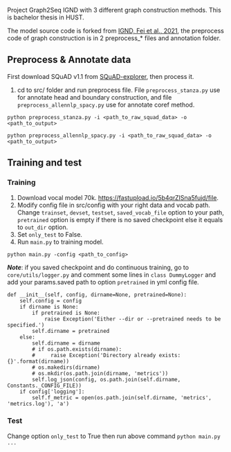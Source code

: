 Project Graph2Seq IGND with 3 different graph construction methods. This is bachelor thesis in HUST.

The model source code is forked from [IGND, Fei et al., 2021](https://github.com/sion-zcfei/ignd), the preprocess code of graph construction is in 2 preprocess_* files and annotation folder.

## Preprocess & Annotate data
First download SQuAD v1.1 from [SQuAD-explorer](https://github.com/rajpurkar/SQuAD-explorer), then process it.
1. cd to src/ folder and run preprocess file. File `preprocess_stanza.py` use for annotate head and boundary construction, and file `preprocess_allennlp_spacy.py` use for annotate coref method.
```
python preprocess_stanza.py -i <path_to_raw_squad_data> -o <path_to_output>
```
```
python preprocess_allennlp_spacy.py -i <path_to_raw_squad_data> -o <path_to_output>
```



## Training and test
### Training
1. Download vocal model 70k. https://fastupload.io/5b4qrZISna5fujd/file.
2. Modify config file in src/config with your right data and vocab path. Change `trainset`, `devset`, `testset`, `saved_vocab_file` option to your path, `pretrained` option is empty if there is no saved checkpoint else it equals to `out_dir` option.
3. Set `only_test` to False.
4. Run `main.py` to training model.
```
python main.py -config <path_to_config>
```

***Note***: if you saved checkpoint and do continuous training, go to `core/utils/logger.py` and comment some lines in `class DummyLogger` and add your params.saved path to option `pretrained` in yml config file.
```
def __init__(self, config, dirname=None, pretrained=None):
    self.config = config
    if dirname is None:
        if pretrained is None:
            raise Exception('Either --dir or --pretrained needs to be specified.')
        self.dirname = pretrained
    else:
        self.dirname = dirname
        # if os.path.exists(dirname):
        #     raise Exception('Directory already exists: {}'.format(dirname))
        # os.makedirs(dirname)
        # os.mkdir(os.path.join(dirname, 'metrics'))
        self.log_json(config, os.path.join(self.dirname, Constants._CONFIG_FILE))
    if config['logging']:
        self.f_metric = open(os.path.join(self.dirname, 'metrics', 'metrics.log'), 'a')
```

### Test
Change option `only_test` to True then run above command ```python main.py ...``` 

